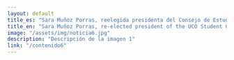 ```yaml
---
layout: default
title_es: "Sara Muñoz Porras, reelegida presidenta del Consejo de Estudiantes de la UCO (CEUCO)"
title_en: "Sara Muñoz Porras, re-elected president of the UCO Student Council (CEUCO)"
image: "/assets/img/noticia6.jpg"
description: "Descripción de la imagen 1"
link: "/contenido6"
---
```

